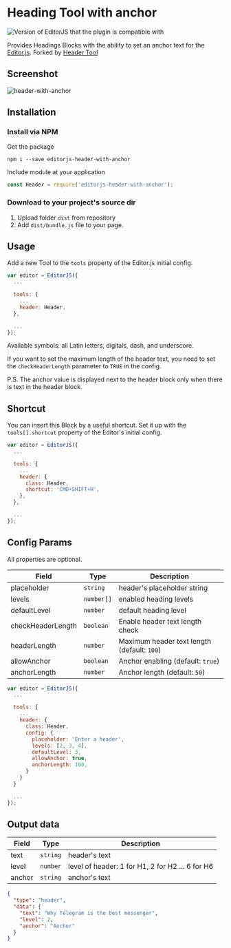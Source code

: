 # Heading Tool with anchor

![Version of EditorJS that the plugin is compatible with](https://badgen.net/badge/Editor.js/v2.0/blue)

Provides Headings Blocks with the ability to set an anchor text for the [Editor.js](https://ifmo.su/editor). Forked by [Header Tool](https://github.com/editor-js/header)

## Screenshot
![header-with-anchor](https://user-images.githubusercontent.com/12189769/91700694-f1998c00-eb7e-11ea-9cfe-4662924afa72.jpg)

## Installation

### Install via NPM

Get the package

```shell
npm i --save editorjs-header-with-anchor
```

Include module at your application

```javascript
const Header = require('editorjs-header-with-anchor');
```

### Download to your project's source dir

1. Upload folder `dist` from repository
2. Add `dist/bundle.js` file to your page.


## Usage

Add a new Tool to the `tools` property of the Editor.js initial config.

```javascript
var editor = EditorJS({
  ...

  tools: {
    ...
    header: Header,
  },

  ...
});
```
Available symbols: all Latin letters, digitals, dash, and underscore.

If you want to set the maximum length of the header text, you need to set the `checkHeaderLength` parameter to `TRUE` in the config.

P.S. The anchor value is displayed next to the header block only when there is text in the header block.

## Shortcut

You can insert this Block by a useful shortcut. Set it up with the `tools[].shortcut` property of the Editor's initial config.

```javascript
var editor = EditorJS({
  ...

  tools: {
    ...
    header: {
      class: Header,
      shortcut: 'CMD+SHIFT+H',
    },
  },

  ...
});
```

## Config Params

All properties are optional.

| Field             | Type       | Description                                 |
| ----------------- | ---------- | ------------------------------------------- |
| placeholder       | `string`   | header's placeholder string                 |
| levels            | `number[]` | enabled heading levels                      |
| defaultLevel      | `number`   | default heading level                       |
| checkHeaderLength | `boolean`  | Enable header text length check             |
| headerLength      | `number`   | Maximum header text length (default: `100`) |
| allowAnchor       | `boolean`  | Anchor enabling (default: `true`)           |
| anchorLength      | `number`   | Anchor length (default: `50`)               |

```javascript
var editor = EditorJS({
  ...

  tools: {
    ...
    header: {
      class: Header,
      config: {
        placeholder: 'Enter a header',
        levels: [2, 3, 4],
        defaultLevel: 3,
        allowAnchor: true,
        anchorLength: 100,
      }
    }
  }

  ...
});
```

## Output data

| Field  | Type     | Description                                      |
| ------ | -------- | ------------------------------------------------ |
| text   | `string` | header's text                                    |
| level  | `number` | level of header: 1 for H1, 2 for H2 ... 6 for H6 |
| anchor | `string` | anchor's text                                    |

```json
{
  "type": "header",
  "data": {
    "text": "Why Telegram is the best messenger",
    "level": 2,
    "anchor": "Anchor"
  }
}
```
